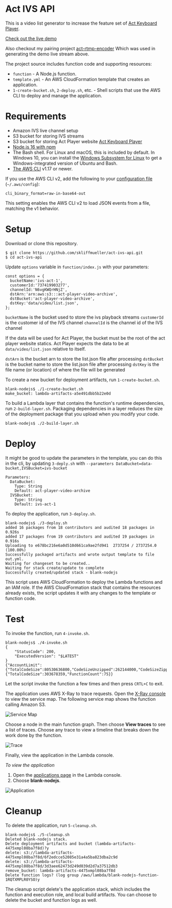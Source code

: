 # Act IVS API

This is a video list generator to increase the feature set of [Act Keyboard Player](https://github.com/skliffmueller/act-keyboard-player).

[Check out the live demo](http://act-player-video-archive.s3-website-us-east-1.amazonaws.com/)

Also checkout my pairing project [act-rtmp-encoder](https://github.com/skliffmueller/act-rtmp-encoder) Which was used in generating the demo live stream above.

The project source includes function code and supporting resources:

- `function` - A Node.js function.
- `template.yml` - An AWS CloudFormation template that creates an application.
- `1-create-bucket.sh`, `2-deploy.sh`, etc. - Shell scripts that use the AWS CLI to deploy and manage the application.

# Requirements
- Amazon IVS live channel setup
- S3 bucket for storing IVS streams
- S3 bucket for storing Act Player website [Act Keyboard Player](https://github.com/skliffmueller/act-keyboard-player)
- [Node.js 16 with npm](https://nodejs.org/en/download/releases/)
- The Bash shell. For Linux and macOS, this is included by default. In Windows 10, you can install the [Windows Subsystem for Linux](https://docs.microsoft.com/en-us/windows/wsl/install-win10) to get a Windows-integrated version of Ubuntu and Bash.
- [The AWS CLI](https://docs.aws.amazon.com/cli/latest/userguide/cli-chap-install.html) v1.17 or newer.

If you use the AWS CLI v2, add the following to your [configuration file](https://docs.aws.amazon.com/cli/latest/userguide/cli-configure-files.html) (`~/.aws/config`):

```
cli_binary_format=raw-in-base64-out
```

This setting enables the AWS CLI v2 to load JSON events from a file, matching the v1 behavior.

# Setup
Download or clone this repository.

    $ git clone https://github.com/skliffmueller/act-ivs-api.git
    $ cd act-ivs-api

Update `options` variable in `function/index.js` with your parameters:
```
const options = {
  bucketName:'ivs-act-1',
  customerId:'737419903277',
  channelId:'N6vgKWQrHNjZ',
  dstArn:'arn:aws:s3:::act-player-video-archive',
  dstBucket:'act-player-video-archive',
  dstKey:'data/video/list.json',
};
```

`bucketName` is the bucket used to store the ivs playback streams
`customerId` is the customer id of the IVS channel
`channelId` is the channel id of the IVS channel

If the data will be used for Act Player, the bucket must be the root of the act player website statics. Act Player expects the data to be at `data/video/list.json` relative to itself.

`dstArn` is the bucket arn to store the list.json file after processing
`dstBucket` is the bucket name to store the list.json file after processing
`dstKey` is the file name (or location) of where the file will be generated

To create a new bucket for deployment artifacts, run `1-create-bucket.sh`.

    blank-nodejs$ ./1-create-bucket.sh
    make_bucket: lambda-artifacts-a5e491dbb5b22e0d

To build a Lambda layer that contains the function's runtime dependencies, run `2-build-layer.sh`. Packaging dependencies in a layer reduces the size of the deployment package that you upload when you modify your code.

    blank-nodejs$ ./2-build-layer.sh

# Deploy

It might be good to update the parameters in the template, you can do this in the cli, by updating `3-deply.sh` with `--parameters DataBucket=data-bucket,IVSBucket=ivs-bucket`
```
Parameters:
  DataBucket:
    Type: String
    Default: act-player-video-archive
  IVSBucket:
    Type: String
    Default: ivs-act-1
```
To deploy the application, run `3-deploy.sh`.

    blank-nodejs$ ./3-deploy.sh
    added 16 packages from 18 contributors and audited 18 packages in 0.926s
    added 17 packages from 19 contributors and audited 19 packages in 0.916s
    Uploading to e678bc216e6a0d510d661ca9ae2fd941  2737254 / 2737254.0  (100.00%)
    Successfully packaged artifacts and wrote output template to file out.yml.
    Waiting for changeset to be created..
    Waiting for stack create/update to complete
    Successfully created/updated stack - blank-nodejs

This script uses AWS CloudFormation to deploy the Lambda functions and an IAM role. If the AWS CloudFormation stack that contains the resources already exists, the script updates it with any changes to the template or function code.

# Test
To invoke the function, run `4-invoke.sh`.

    blank-nodejs$ ./4-invoke.sh
    {
        "StatusCode": 200,
        "ExecutedVersion": "$LATEST"
    }
    {"AccountLimit":{"TotalCodeSize":80530636800,"CodeSizeUnzipped":262144000,"CodeSizeZipped":52428800,"ConcurrentExecutions":1000,"UnreservedConcurrentExecutions":933},"AccountUsage":{"TotalCodeSize":303678359,"FunctionCount":75}}

Let the script invoke the function a few times and then press `CRTL+C` to exit.

The application uses AWS X-Ray to trace requests. Open the [X-Ray console](https://console.aws.amazon.com/xray/home#/service-map) to view the service map. The following service map shows the function calling Amazon S3.

![Service Map](/sample-apps/blank-nodejs/images/blank-nodejs-servicemap.png)

Choose a node in the main function graph. Then choose **View traces** to see a list of traces. Choose any trace to view a timeline that breaks down the work done by the function.

![Trace](/sample-apps/blank-nodejs/images/blank-nodejs-trace.png)

Finally, view the application in the Lambda console.

*To view the application*
1. Open the [applications page](https://console.aws.amazon.com/lambda/home#/applications) in the Lambda console.
2. Choose **blank-nodejs**.

  ![Application](/sample-apps/blank-nodejs/images/blank-nodejs-application.png)

# Cleanup
To delete the application, run `5-cleanup.sh`.

    blank-nodejs$ ./5-cleanup.sh
    Deleted blank-nodejs stack.
    Delete deployment artifacts and bucket (lambda-artifacts-4475xmpl08ba7f8d)?y
    delete: s3://lambda-artifacts-4475xmpl08ba7f8d/6f2edcce52085e31a4a5ba823dba2c9d
    delete: s3://lambda-artifacts-4475xmpl08ba7f8d/3d3aee62473d249d039d2d7a37512db3
    remove_bucket: lambda-artifacts-4475xmpl08ba7f8d
    Delete function logs? (log group /aws/lambda/blank-nodejs-function-1RQTXMPLR0YSO)y

The cleanup script delete's the application stack, which includes the function and execution role, and local build artifacts. You can choose to delete the bucket and function logs as well.
